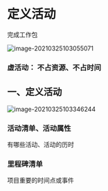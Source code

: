 # 定义活动

完成工作包

![image-20210325103055071](../picture/image-20210325103055071.png)





### 虚活动： 不占资源、不占时间

## 一、定义活动

![image-20210325103346244](../picture/image-20210325103346244.png)







### 活动清单、活动属性

有哪些活动、活动的历时

### 里程碑清单

项目重要的时间点或事件







































